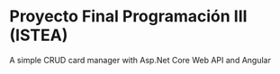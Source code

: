 # Proyecto Final Programación III (ISTEA)
A simple CRUD card manager with Asp.Net Core Web API and Angular

